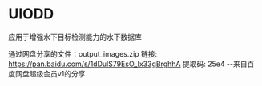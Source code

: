 # UIODD
应用于增强水下目标检测能力的水下数据库

通过网盘分享的文件：output_images.zip
链接: https://pan.baidu.com/s/1dDulS79EsO_Ix33gBrghhA 提取码: 25e4 
--来自百度网盘超级会员v1的分享
